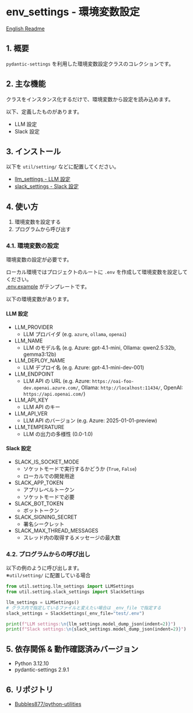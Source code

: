 ﻿# env_settings - 環境変数設定

[English Readme](./README.md)

## 1. 概要

`pydantic-settings` を利用した環境変数設定クラスのコレクションです。

## 2. 主な機能

クラスをインスタンス化するだけで、環境変数から設定を読み込めます。

以下、定義したものがあります。

- LLM 設定
- Slack 設定

## 3. インストール

以下を `util/setting/` などに配置してください。

- [llm_settings - LLM 設定](./llm_settings.py)
- [slack_settings - Slack 設定](./slack_settings.py)

## 4. 使い方

1. 環境変数を設定する
2. プログラムから呼び出す

### 4.1. 環境変数の設定

環境変数の設定が必要です。

ローカル環境ではプロジェクトのルートに `.env` を作成して環境変数を設定してください。  
[.env.example](./.env.example) がテンプレートです。

以下の環境変数があります。

#### LLM 設定

- LLM_PROVIDER
  - LLM プロバイダ (e.g. `azure`, `ollama`, `openai`)
- LLM_NAME
  - LLM のモデル名 (e.g. Azure: gpt-4.1-mini, Ollama: qwen2.5:32b, gemma3:12b)
- LLM_DEPLOY_NAME
  - LLM デプロイ名 (e.g. Azure: gpt-4.1-mini-dev-001)
- LLM_ENDPOINT
  - LLM API の URL (e.g. Azure: `https://oai-foo-dev.openai.azure.com/`, Ollama: `http://localhost:11434/`, OpenAI: `https://api.openai.com/`)
- LLM_API_KEY
  - LLM API のキー
- LLM_API_VER
  - LLM API のバージョン (e.g. Azure: 2025-01-01-preview)
- LLM_TEMPERATURE
  - LLM の出力の多様性 (0.0-1.0)

#### Slack 設定

- SLACK_IS_SOCKET_MODE
  - ソケットモードで実行するかどうか (`True`, `False`)
  - ローカルでの開発用途
- SLACK_APP_TOKEN
  - アプリレベルトークン
  - ソケットモードで必要
- SLACK_BOT_TOKEN
  - ボットトークン
- SLACK_SIGNING_SECRET
  - 署名シークレット
- SLACK_MAX_THREAD_MESSAGES
  - スレッド内の取得するメッセージの最大数

### 4.2. プログラムからの呼び出し

以下の例のように呼び出します。  
※`util/setting/` に配置している場合

```python
from util.setting.llm_settings import LLMSettings
from util.setting.slack_settings import SlackSettings

llm_settings = LLMSettings()
# クラス内で指定しているファイルと変えたい場合は _env_file で指定する
slack_settings = SlackSettings(_env_file="test/.env")

print(f"LLM settings:\n{llm_settings.model_dump_json(indent=2)}")
print(f"Slack settings:\n{slack_settings.model_dump_json(indent=2)}")
```

## 5. 依存関係 & 動作確認済みバージョン

- Python 3.12.10
- pydantic-settings 2.9.1

## 6. リポジトリ

- [Bubbles877/python-utilities](https://github.com/Bubbles877/python-utilities)
